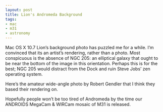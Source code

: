 ```yaml
---
layout: post
title: Lion's Andromeda Background
tags:
- mac
- m31
- astronomy
---
```

Mac OS X 10.7 Lion’s background photo has puzzled me for a while. I’m convinced that its an artist’s rendering, rather than a photo. Most conspicuous is the absence of NGC 205: an elliptical galaxy that ought to be near the bottom of the image in this orientation. Perhaps this is for the best; NGC 205 would distract from the Dock and ruin Steve Jobs’ zen operating system.

Here’s the amateur wide-angle photo by Robert Gendler that I think they based their rendering on.

Hopefully people won’t be too tired of Andromeda by the time our ANDROIDS MegaCam & WIRCam mosaic of M31 is released.
